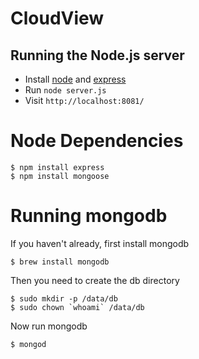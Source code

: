 # CloudView
## Running the Node.js server
- Install [node](http://lmgtfy.com/?q=install+node.js) and [express](http://lmgtfy.com/?q=install+express)
- Run ``node server.js``
- Visit ``http://localhost:8081/``

# Node Dependencies
```
$ npm install express
$ npm install mongoose
```

# Running mongodb
If you haven't already, first install mongodb
```
$ brew install mongodb
```
Then you need to create the db directory
```
$ sudo mkdir -p /data/db
$ sudo chown `whoami` /data/db
```
Now run mongodb
```
$ mongod
```